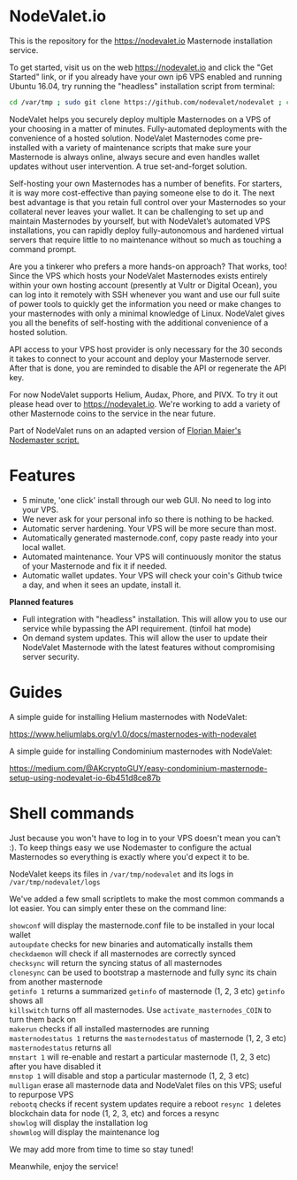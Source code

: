 # NodeValet.io

This is the repository for the https://nodevalet.io Masternode installation service.

To get started, visit us on the web https://nodevalet.io and click the "Get Started" link, or if you already have your own ip6 VPS enabled and running Ubuntu 16.04, try running the "headless" installation script from terminal:

```bash
cd /var/tmp ; sudo git clone https://github.com/nodevalet/nodevalet ; cd nodevalet; sudo bash silentinstall.sh
```

NodeValet helps you securely deploy multiple Masternodes on a VPS of your choosing in a matter of minutes. Fully-automated deployments with the convenience of a hosted solution. NodeValet Masternodes come pre-installed with a variety of maintenance scripts that make sure your Masternode is always online, always secure and even handles wallet updates without user intervention. A true set-and-forget solution.

Self-hosting your own Masternodes has a number of benefits. For starters, it is way more cost-effective than paying someone else to do it. The next best advantage is that you retain full control over your Masternodes so your collateral never leaves your wallet. It can be challenging to set up and maintain Masternodes by yourself, but with NodeValet’s automated VPS installations, you can rapidly deploy fully-autonomous and hardened virtual servers that require little to no maintenance without so much as touching a command prompt. 

Are you a tinkerer who prefers a more hands-on approach? That works, too! Since the VPS which hosts your NodeValet Masternodes exists entirely within your own hosting account (presently at Vultr or Digital Ocean), you can log into it remotely with SSH whenever you want and use our full suite of power tools to quickly get the information you need or make changes to your masternodes with only a minimal knowledge of Linux. NodeValet gives you all the benefits of self-hosting with the additional convenience of a hosted solution. 

API access to your VPS host provider is only necessary for the 30 seconds it takes to connect to your account and deploy your Masternode server. After that is done, you are reminded to disable the API or regenerate the API key.

For now NodeValet supports Helium, Audax, Phore, and PIVX. To try it out please head over to https://nodevalet.io.
We're working to add a variety of other Masternode coins to the service in the near future. 

Part of NodeValet runs on an adapted version of [Florian Maier's Nodemaster script.](https://github.com/masternodes/vps)

# Features

- 5 minute, 'one click' install through our web GUI. No need to log into your VPS.
- We never ask for your personal info so there is nothing to be hacked.
- Automatic server hardening. Your VPS will be more secure than most.
- Automatically generated masternode.conf, copy paste ready into your local wallet.
- Automated maintenance. Your VPS will continuously monitor the status of your Masternode and fix it if needed.
- Automatic wallet updates. Your VPS will check your coin's Github twice a day, and when it sees an update, install it.

**Planned features**

- Full integration with "headless" installation. This will allow you to use our service while bypassing the API requirement. (tinfoil hat mode) 
- On demand system updates. This will allow the user to update their NodeValet Masternode with the latest features without compromising server security.

# Guides

A simple guide for installing Helium masternodes with NodeValet: 

https://www.heliumlabs.org/v1.0/docs/masternodes-with-nodevalet

A simple guide for installing Condominium masternodes with NodeValet:

https://medium.com/@AKcryptoGUY/easy-condominium-masternode-setup-using-nodevalet-io-6b451d8ce87b

# Shell commands

Just because you won't have to log in to your VPS doesn't mean you can't :). To keep things easy we use Nodemaster to configure the actual Masternodes so everything is exactly where you'd expect it to be.

NodeValet keeps its files in `/var/tmp/nodevalet` and its logs in `/var/tmp/nodevalet/logs`

We've added a few small scriptlets to make the most common commands a lot easier. You can simply enter these on the command line:

`showconf` will display the masternode.conf file to be installed in your local wallet  
`autoupdate` checks for new binaries and automatically installs them  
`checkdaemon` will check if all masternodes are correctly synced  
`checksync` will return the syncing status of all masternodes  
`clonesync` can be used to bootstrap a masternode and fully sync its chain from another masternode  
`getinfo 1` returns a summarized `getinfo` of masternode (1, 2, 3 etc) `getinfo` shows all  
`killswitch` turns off all masternodes. Use `activate_masternodes_COIN` to turn them back on  
`makerun` checks if all installed masternodes are running  
`masternodestatus 1`  returns the `masternodestatus` of masternode (1, 2, 3 etc) `masternodestatus` returns all  
`mnstart 1` will re-enable and restart a particular masternode (1, 2, 3 etc) after you have disabled it  
`mnstop 1` will disable and stop a particular masternode (1, 2, 3 etc)  
`mulligan` erase all masternode data and NodeValet files on this VPS; useful to repurpose VPS  
`rebootq` checks if recent system updates require a reboot 
`resync 1` deletes blockchain data for node (1, 2, 3, etc) and forces a resync  
`showlog` will display the installation log  
`showmlog` will display the maintenance log  

We may add more from time to time so stay tuned!

Meanwhile, enjoy the service!
